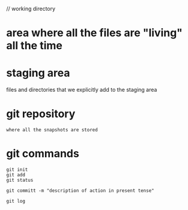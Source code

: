 // working directory
# area where all the files are "living" all the time

# staging area
  files and directories that we explicitly add to the staging area
  
 # git repository
    where all the snapshots are stored
    
 # git commands    
    git init
    git add
    git status
    
    git committ -m "description of action in present tense"
    
    git log